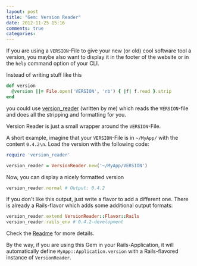 ```yaml
---
layout: post
title: "Gem: Version Reader"
date: 2012-11-25 15:16
comments: true
categories:
---
```


If you are using a ```VERSION```-File to give your new (or old) cool
software tool a version, you maybe also want to display it in the footer
of the website or in the ```help``` command option of your CLI.

Instead of writing stuff like this
```ruby
def version
  @version ||= File.open('VERSION', 'rb') { |f| f.read }.strip
end
```

you could use [version_reader](https://github.com/luxflux/version_reader)
(written by me) which reads the ```VERSION```-file and does all the
stripping and formatting for you.

<!-- more -->

Version Reader is just a small wrapper around the ```VERSION```-File.

A short example, imagine that your ```VERSION```-File is in ```~/MyApp/```
with the content ```0.4.2\n```. Load the version with the following code:

```ruby
require 'version_reader'

version_reader = VersionReader.new('~/MyApp/VERSION')
```

Now, you can display a nicely formatted version
```ruby
version_reader.normal # Output: 0.4.2
```

If you don't like this output, just write a flavor to add a
different one. There is already a Rails-flavor which adds some
additional output formats:

```ruby
version_reader.extend VersionReader::Flavor::Rails
version_reader.rails_env # 0.4.2-development
```

Check the [Readme](https://github.com/luxflux/version_reader) for more
details.

By the way, if you are using this Gem in your Rails-Application, it will
automatically define ```MyApp::Application.version``` with a
Rails-flavored instance of ```VersionReader```.


